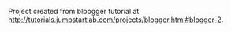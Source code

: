 Project created from blbogger tutorial at http://tutorials.jumpstartlab.com/projects/blogger.html#blogger-2. 
